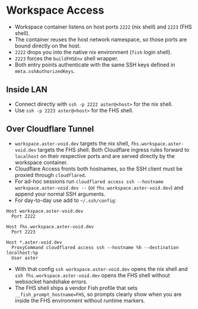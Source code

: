 # Workspace Access

- Workspace container listens on host ports `2222` (nix shell) and `2223` (FHS shell).
- The container reuses the host network namespace, so those ports are bound directly on the host.
- `2222` drops you into the native nix environment (`fish` login shell).
- `2223` forces the `buildFHSEnv` shell wrapper.
- Both entry points authenticate with the same SSH keys defined in `meta.sshAuthorizedKeys`.

## Inside LAN

- Connect directly with `ssh -p 2222 aster@<host>` for the nix shell.
- Use `ssh -p 2223 aster@<host>` for the FHS shell.

## Over Cloudflare Tunnel

- `workspace.aster-void.dev` targets the nix shell, `fhs.workspace.aster-void.dev` targets the FHS shell. Both Cloudflare ingress rules forward to `localhost` on their respective ports and are served directly by the workspace container.
- Cloudflare Access fronts both hostnames, so the SSH client must be proxied through `cloudflared`.
- For ad-hoc sessions run `cloudflared access ssh --hostname workspace.aster-void.dev --` (or `fhs.workspace.aster-void.dev`) and append your normal SSH arguments.
- For day-to-day use add to `~/.ssh/config`:

```sshconfig
Host workspace.aster-void.dev
  Port 2222

Host fhs.workspace.aster-void.dev
  Port 2223

Host *.aster-void.dev
  ProxyCommand cloudflared access ssh --hostname %h --destination localhost:%p
  User aster
```

- With that config `ssh workspace.aster-void.dev` opens the nix shell and `ssh fhs.workspace.aster-void.dev` opens the FHS shell without websocket handshake errors.
- The FHS shell ships a vendor Fish profile that sets `__fish_prompt_hostname=FHS`, so prompts clearly show when you are inside the FHS environment without runtime markers.

